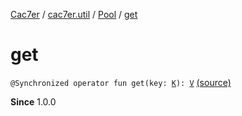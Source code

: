 [Cac7er](../../index.md) / [cac7er.util](../index.md) / [Pool](index.md) / [get](./get.md)

# get

`@Synchronized operator fun get(key: `[`K`](index.md#K)`): `[`V`](index.md#V) [(source)](http://2wiqua.wcaokaze.com/gitbucket/wcaokaze/Cac7er/blob/master/src/main/java/cac7er/util/Pool.kt#L20)

**Since**
1.0.0

